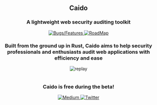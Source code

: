 <h2 align="middle">Caido</p>
<h3 align="middle">A lightweight web security auditing toolkit</h3>

<p align="center">
    <a href="https://github.com/caido/caido/issues">
        <img src="https://img.shields.io/badge/-Bugs%20%2F%20Features-a0213e?style=for-the-badge" alt="Bugs/Features">
    </a>
    <a href="https://github.com/orgs/caido/projects/4/views/20">
        <img src="https://img.shields.io/badge/-RoadMap-daa04a?style=for-the-badge" alt="RoadMap">
    </a>
</p>

<h3 align="middle">Built from the ground up in Rust, Caido aims to help security professionals and enthusiasts audit web applications with efficiency and ease</h3>

<div align="middle">
  <img style="border-radius: 1%;" src="https://github.com/caido/caido/blob/main/assets/replay.png?raw=true" alt="replay" />
</div>

<br>

<h3 align="middle">Caido is free during the beta!</h3>

<p align="center">
    <a href="https://medium.com/@caido">
        <img src="https://img.shields.io/badge/-Medium-03a87c?style=for-the-badge" alt="Medium">
    </a>
    <a href="https://twitter.com/CaidoIO">
        <img src="https://img.shields.io/badge/-Twitter-00aced?style=for-the-badge" alt="Twitter">
    </a>
</p>
